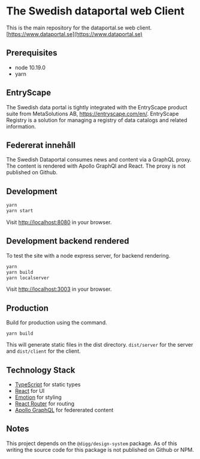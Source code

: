 # The Swedish dataportal web Client

This is the main repository for the dataportal.se web client.
[https://www.dataportal.se](https://www.dataportal.se)

## Prerequisites

- node 10.19.0
- yarn

## EntryScape

The Swedish data portal is tightly integrated with the EntryScape product suite from MetaSolutions AB, https://entryscape.com/en/.
EntryScape Registry is a solution for managing a registry of data catalogs and related information.

## Federerat innehåll

The Swedish Dataportal consumes news and content via a GraphQL proxy. The content is 
rendered with Apollo GraphQl and React. The proxy is not published on Github.

## Development

```sh
yarn
yarn start
```

Visit [http://localhost:8080](http://localhost:8080) in your browser.

## Development backend rendered

To test the site with a node express server, for backend rendering. 

```sh
yarn
yarn build
yarn localserver
```

Visit [http://localhost:3003](http://localhost:3003) in your browser.

## Production

Build for production using the command.

```
yarn build
```

This will generate static files in the dist directory. `dist/server` for the server and `dist/client` for the client.

## Technology Stack

- [TypeScript](https://www.typescriptlang.org/) for static types
- [React](https://reactjs.org/) for UI
- [Emotion](https://emotion.sh) for styling
- [React Router](https://reacttraining.com/react-router/) for routing
- [Apollo GraphQL](https://www.apollographql.com/) for federerated content

## Notes

This project depends on the `@digg/design-system` package. As of this writing the source code for this package is not published on Github or NPM.